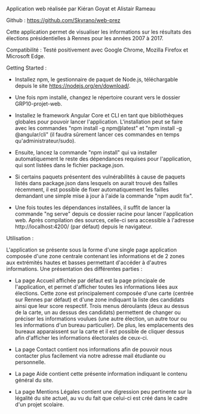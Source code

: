 Application web réalisée par Kiéran Goyat et Alistair Rameau

Github : https://github.com/Skyrano/web-prez

Cette application permet de visualiser les informations sur les résultats des élections présidentielles à Rennes pour les années 2007 à 2017.

Compatibilité : Testé positivement avec Google Chrome, Mozilla Firefox et Microsoft Edge.

Getting Started :

- Installez npm, le gestionnaire de paquet de Node.js, téléchargable depuis le site https://nodejs.org/en/download/.

- Une fois npm installé, changez le répertoire courant vers le dossier GRP10-projet-web.

- Installez le framework Angular Core et CLI en tant que bibliothèques globales pour pouvoir lancer l'application. L'installation peut se faire avec les commandes "npm install -g npm@latest" et "npm install -g @angular/cli" (il faudra sûrement lancer ces commandes en temps qu'administrateur/sudo).  

- Ensuite, lancez la commande "npm install" qui va installer automatiquement le reste des dépendances requises pour l'application, qui sont listées dans le fichier package.json.

- Si certains paquets présentent des vulnérabilités à cause de paquets listés dans package.json dans lesquels on aurait trouvé des failles récemment, il est possible de fixer automatiquement les failles demandant une simple mise à jour à l'aide la commande "npm audit fix".

- Une fois toutes les dépendances installées, il suffit de lancer la commande "ng serve" depuis ce dossier racine pour lancer l'application web. Après compilation des sources, celle-ci sera accessible à l'adresse http://localhost:4200/ (par défaut) depuis le navigateur.

Utilisation :

L'application se présente sous la forme d'une single page application composée d'une zone centrale contenant les informations et de 2 zones aux extrémités hautes et basses permettant d'accéder à d'autres informations. Une présentation des différentes parties :

- La page Accueil affichée par défaut est la page principale de l'application, et permet d'afficher toutes les informations liées aux élections. Cette zone est principalement composée d'une carte (centrée sur Rennes par défaut) et d'une zone indiquant la liste des candidats ainsi que leur score respectif. Trois menus déroulants (deux au dessus de la carte, un au dessus des candidats) permettent de changer ou préciser les informations voulues (une autre élection, un autre tour ou les informations d'un bureau particulier). De plus, les emplacements des bureaux apparaissent sur la carte et il est possible de cliquer dessus afin d'afficher les informations électorales de ceux-ci. 

- La page Contact contient nos informations afin de pouvoir nous contacter plus facilement via notre adresse mail étudiante ou personnelle.

- La page Aide contient cette présente information indiquant le contenu général du site.

- La page Mentions Légales contient une digression peu pertinente sur la légalité du site actuel, au vu du fait que celui-ci est créé dans le cadre d'un projet scolaire.

